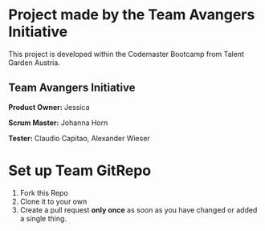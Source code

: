 # Project made by the Team Avangers Initiative 
This project is developed within the Codemaster Bootcamp from Talent Garden Austria. 

## Team Avangers Initiative
**Product Owner:** Jessica 

**Scrum Master:** Johanna Horn

**Tester:** Claudio Capitao, Alexander Wieser


# Set up Team GitRepo

1. Fork this Repo
2. Clone it to your own
3. Create a pull request **only once** as soon as you have changed or added a single thing.